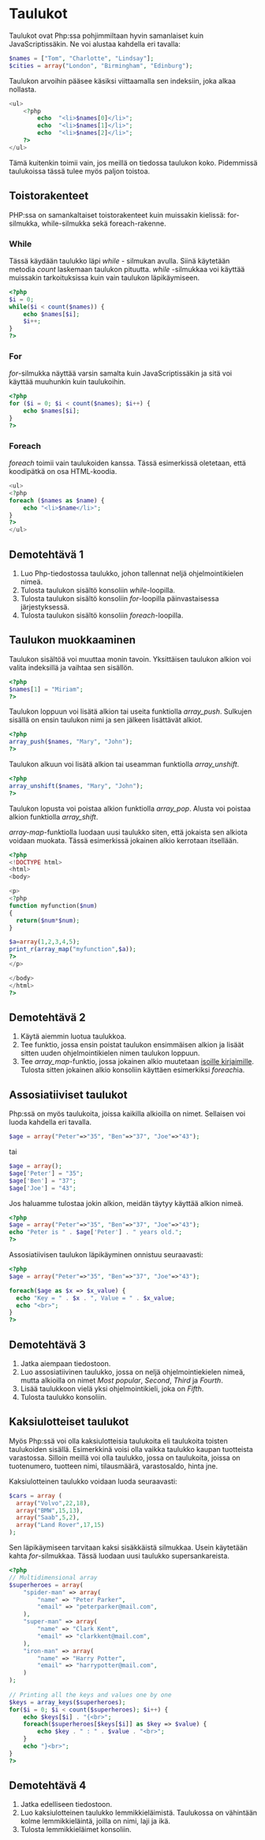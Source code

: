 # Taulukot

Taulukot ovat Php:ssa pohjimmiltaan hyvin samanlaiset kuin JavaScriptissäkin. Ne voi alustaa kahdella eri tavalla:

````php
$names = ["Tom", "Charlotte", "Lindsay"];
$cities = array("London", "Birmingham", "Edinburg");
````

Taulukon arvoihin pääsee käsiksi viittaamalla sen indeksiin, joka alkaa nollasta.

````php
<ul>
    <?php
        echo  "<li>$names[0]</li>";
        echo  "<li>$names[1]</li>";
        echo  "<li>$names[2]</li>";
    ?>
</ul>
````

Tämä kuitenkin toimii vain, jos meillä on tiedossa taulukon koko. Pidemmissä taulukoissa tässä tulee myös paljon toistoa. 

## Toistorakenteet

PHP:ssa on samankaltaiset toistorakenteet kuin muissakin kielissä: for-silmukka, while-silmukka sekä foreach-rakenne.

### While

Tässä käydään taulukko läpi *while* - silmukan avulla. Siinä käytetään metodia *count* laskemaan taulukon pituutta. *while* -silmukkaa voi käyttää muissakin tarkoituksissa kuin vain taulukon läpikäymiseen. 

```php
<?php
$i = 0;
while($i < count($names)) {
    echo $names[$i];
    $i++;
}
?>
```

### For

*for*-silmukka näyttää varsin samalta kuin JavaScriptissäkin ja sitä voi käyttää muuhunkin kuin taulukoihin. 

````php
<?php
for ($i = 0; $i < count($names); $i++) {
    echo $names[$i];
}
?>
````

### Foreach

*foreach* toimii vain taulukoiden kanssa. Tässä esimerkissä oletetaan, että koodipätkä on osa HTML-koodia.

````php
<ul>
<?php
foreach ($names as $name) {
    echo "<li>$name</li>";
}
?>
</ul>
````

## Demotehtävä 1

1. Luo Php-tiedostossa taulukko, johon tallennat neljä ohjelmointikielen nimeä.
2. Tulosta taulukon sisältö konsoliin *while*-loopilla.
3. Tulosta taulukon sisältö konsoliin *for*-loopilla päinvastaisessa järjestyksessä.
4. Tulosta taulukon sisältö konsoliin *foreach*-loopilla.

## Taulukon muokkaaminen

Taulukon sisältöä voi muuttaa monin tavoin. Yksittäisen taulukon alkion voi valita indeksillä ja vaihtaa sen sisällön.

````php
<?php
$names[1] = "Miriam";
?>
````

Taulukon loppuun voi lisätä alkion tai useita funktiolla *array_push*. Sulkujen sisällä on ensin taulukon nimi ja sen jälkeen lisättävät alkiot.

````php
<?php
array_push($names, "Mary", "John");
?>
````

Taulukon alkuun voi lisätä alkion tai useamman funktiolla *array_unshift*.

````php
<?php
array_unshift($names, "Mary", "John");
?>
````

Taulukon lopusta voi poistaa alkion funktiolla *array_pop*. Alusta voi poistaa alkion funktiolla *array_shift*.

*array-map*-funktiolla luodaan uusi taulukko siten, että jokaista sen alkiota voidaan muokata. Tässä esimerkissä jokainen alkio kerrotaan itsellään.

````php
<?php
<!DOCTYPE html>
<html>
<body>

<p>
<?php
function myfunction($num)
{
  return($num*$num);
}

$a=array(1,2,3,4,5);
print_r(array_map("myfunction",$a));
?>
</p>

</body>
</html>
?>
````

## Demotehtävä 2

1. Käytä aiemmin luotua taulukkoa.
2. Tee funktio, jossa ensin poistat taulukon ensimmäisen alkion ja lisäät sitten uuden ohjelmointikielen nimen taulukon loppuun.
3. Tee *array_map*-funktio, jossa jokainen alkio muutetaan [isoille kirjaimille](https://www.w3schools.com/php/func_string_strtoupper.asp)<base target="_blank">. Tulosta sitten jokainen alkio konsoliin käyttäen esimerkiksi *foreach*ia.

## Assosiatiiviset taulukot

Php:ssä on myös taulukoita, joissa kaikilla alkioilla on nimet. Sellaisen voi luoda kahdella eri tavalla.

````php
$age = array("Peter"=>"35", "Ben"=>"37", "Joe"=>"43");
````

tai

````php
$age = array();
$age['Peter'] = "35";
$age['Ben'] = "37";
$age['Joe'] = "43";
````

Jos haluamme tulostaa jokin alkion, meidän täytyy käyttää alkion nimeä.

````php
<?php
$age = array("Peter"=>"35", "Ben"=>"37", "Joe"=>"43");
echo "Peter is " . $age['Peter'] . " years old.";
?>
````

Assosiatiivisen taulukon läpikäyminen onnistuu seuraavasti:

````php
<?php
$age = array("Peter"=>"35", "Ben"=>"37", "Joe"=>"43");

foreach($age as $x => $x_value) {
  echo "Key = " . $x . ", Value = " . $x_value;
  echo "<br>";
}
?>
````

## Demotehtävä 3

1. Jatka aiempaan tiedostoon.
2. Luo assosiatiivinen taulukko, jossa on neljä ohjelmointiekielen nimeä, mutta alkioilla on nimet *Most popular*, *Second*, *Third* ja *Fourth*.
3. Lisää taulukkoon vielä yksi ohjelmointikieli, joka on *Fifth*.
4. Tulosta taulukko konsoliin.

## Kaksiulotteiset taulukot

Myös Php:ssä voi olla kaksiulotteisia taulukoita eli taulukoita toisten taulukoiden sisällä. Esimerkkinä voisi olla vaikka taulukko kaupan tuotteista varastossa. Silloin meillä voi olla taulukko, jossa on taulukoita, joissa on tuotenumero, tuotteen nimi, tilausmäärä, varastosaldo, hinta jne.

Kaksiulotteinen taulukko voidaan luoda seuraavasti:

````php
$cars = array (
  array("Volvo",22,18),
  array("BMW",15,13),
  array("Saab",5,2),
  array("Land Rover",17,15)
);
````

Sen läpikäymiseen tarvitaan kaksi sisäkkäistä silmukkaa. Usein käytetään kahta *for*-silmukkaa. Tässä luodaan uusi taulukko supersankareista.

````php
<?php
// Multidimensional array
$superheroes = array(
    "spider-man" => array(
        "name" => "Peter Parker",
        "email" => "peterparker@mail.com",
    ),
    "super-man" => array(
        "name" => "Clark Kent",
        "email" => "clarkkent@mail.com",
    ),
    "iron-man" => array(
        "name" => "Harry Potter",
        "email" => "harrypotter@mail.com",
    )
);
 
// Printing all the keys and values one by one
$keys = array_keys($superheroes);
for($i = 0; $i < count($superheroes); $i++) {
    echo $keys[$i] . "{<br>";
    foreach($superheroes[$keys[$i]] as $key => $value) {
        echo $key . " : " . $value . "<br>";
    }
    echo "}<br>";
}
?>
````

## Demotehtävä 4

1. Jatka edelliseen tiedostoon.
2. Luo kaksiulotteinen taulukko lemmikkieläimistä. Taulukossa on vähintään kolme lemmikkieläintä, joilla on nimi, laji ja ikä.
3. Tulosta lemmikkieläimet konsoliin.